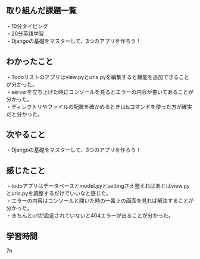 ## 取り組んだ課題一覧
・10分タイピング
<br>・20分英語学習
<br>・Djangoの基礎をマスターして、3つのアプリを作ろう！
## わかったこと
・Todoリストのアプリはview.pyとurls.pyを編集すると機能を追加できることが分かった。
<br>・serverを立ち上げた時にコンソールを見るとエラーの内容が書いてあることが分かった。
<br>・ディレクトリやファイルの配置を確かめるときはlsコマンドを使った方が確実だと分かった。
## 次やること
・Djangoの基礎をマスターして、3つのアプリを作ろう！

## 感じたこと
・todoアプリはデータベースとmodel.pyとsettingさえ整えればあとはview.pyとurls.pyを調整するだけでいいなと感じた。
<br>・エラーの内容はコンソールと開いた時の一番上の画面を見れば解決することが分かった。
<br>・きちんとurlが設定されていないと404エラーが出ることが分かった。
## 学習時間
7h
